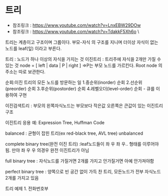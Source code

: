 # 트리

* 참조링크 : <https://www.youtube.com/watch?v=LnxEBW29DOw>
* 참조링크 : <https://www.youtube.com/watch?v=TdakkF5Xh6o> \



트리는 계층이고 구조이며 그룹이다.
부모-자식 의 구조를 지니며 더이상 자식이 없는 노드를 leaf(잎) 이라고 부른다.

트리 : 노드가 하나 이상의 자식을 가지는 것
이진트리 : 트리주에 자식을 2개만 가질 수 있는 것
node = [ left | data | P | right ]    =>P는 부모 노드를 가르킨다.
Root node 의 주소는 따로 보관한다. 

순회:이진 트리의 모든 노드를 방문하는 일
1.중순위(inorder) 순회
2.선순위(preorder) 순회
3.후순위(postorder) 순회
4.레벨오더(level-order) 순회 - 큐를 이용하여 구현

이진검색트리 : 부모의 왼쪽자식노드는 부모보다 작은값 오른쪽은 큰값이 있는 이진트리 구조


이진트리 응용 예: Expression Tree, Huffman Code


balanced : 균형이 잡힌 트리(ex red-black tree, AVL tree)
unbalanced

complete binary tree(완전 이진 트리)
 :leaf노드들이 좌 우 좌 우.. 형태를 이루어야됨. 만야 좌 우 우 의경우 완전 이진트리가 아님

 full binary tree
  : 자식노드를 가질거면 2개를 가지고 안가질거면 아예 안가져야함

 perfect binary tree
  : 양쪽으로 빈 공간 없이 가득 찬 트리, 모든노드가 전부 자식노드 2개를 가지고 있음


  트리 예제 1. 전화번호부
